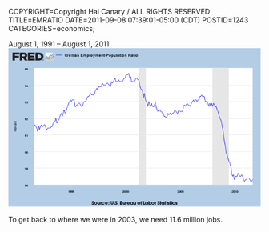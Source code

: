 COPYRIGHT=Copyright Hal Canary / ALL RIGHTS RESERVED
TITLE=EMRATIO
DATE=2011-09-08 07:39:01-05:00 (CDT)
POSTID=1243
CATEGORIES=economics;

August 1, 1991 – August 1, 2011  
[![[]](/images/62d1d641c6727edae990b1273edb153a1129aec4.png)](http://research.stlouisfed.org/fred2/graph/?g=246)

To get back to where we were in 2003, we need 11.6 million jobs.
